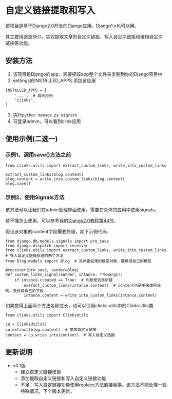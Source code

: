 # 自定义链接提取和写入
该项目是基于Django2.0开发的Django应用。Django1.x也可以用。

其主要用途是SEO，实现提取文章的自定义链接、写入自定义链接和编辑自定义链接等功能。


## 安装方法
1. 该项目是Django的app。需要把该app整个文件夹复制到你的Django项目中
2. settings的INSTALLED_APPS 添加该应用
```
INSTALLED_APPS = [
    '...',  # 其他应用
    'clinks',
]
```
3. 执行```python manage.py migrate```
4. 可登录admin，可以看到clink应用


## 使用示例(二选一)
### 示例1、调用save()方法之前
```
from clinks.utils import extract_custom_links, write_into_custom_links

extract_custom_links(blog.content)
blog.content = write_into_custom_links(blog.content)
blog.save()
```

### 示例2、使用Signals方法
该方法可以让我们在admin管理界面使用。需要在具体的应用中使用signals。

若不懂怎么使用，可以参考我的[Django2.0教程第44节](https://www.bilibili.com/video/av42276162)。

假设该对象的content字段需要处理，如下示例代码:
```
from django.db.models.signals import pre_save
from django.dispatch import receiver
from clinks.utils import extract_custom_links, write_into_custom_links  # 导入自定义链接处理的两个方法
from blog.models import Blog  # 具体要处理的模型对象，要换成自己的模型

@receiver(pre_save, sender=Blog)
def custom_links_signal(sender, intance, **kwargs):
    if intance.created == True:  # 判断是否是新建
        extract_custom_links(intance.content)  # content也是用来举例说明，要换成自己的字段
        intance.content = write_into_custom_links(intance.content)
```

如果觉得上面两个方法名称过长，也可以引用clinks.utils中的ClinksUtils类
```
from clinks.utils import ClinksUtils

cu = ClinksUtils()
cu.extract(blog.content)  # 提取自定义链接
content = cu.write_into(content)  # 写入自定义链接
```


## 更新说明
- v0.1版
    - 建立自定义链接模型
    - 添加提取自定义链接和写入自定义链接功能
    - 不足：写入自定链接功能使用replace方法直接替换。该方法不能处理一些特殊情况，下个版本更新。